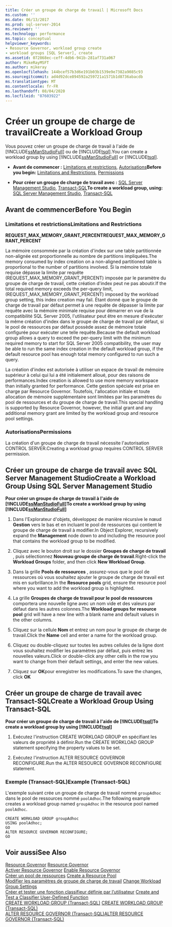 ```yaml
---
title: Créer un groupe de charge de travail | Microsoft Docs
ms.custom: ''
ms.date: 06/13/2017
ms.prod: sql-server-2014
ms.reviewer: ''
ms.technology: performance
ms.topic: conceptual
helpviewer_keywords:
- Resource Governor, workload group create
- workload groups [SQL Server], create
ms.assetid: 072868ec-ceff-4db6-941b-281af731a067
author: MikeRayMSFT
ms.author: mikeray
ms.openlocfilehash: 144bcef57b3d6e191b03b1539e9e7382a9085c93
ms.sourcegitcommit: ad4d92dce894592a259721a1571b1d8736abacdb
ms.translationtype: MT
ms.contentlocale: fr-FR
ms.lasthandoff: 08/04/2020
ms.locfileid: "87603922"
---
```

# <a name="create-a-workload-group"></a><span data-ttu-id="eea8d-102">Créer un groupe de charge de travail</span><span class="sxs-lookup"><span data-stu-id="eea8d-102">Create a Workload Group</span></span>
  <span data-ttu-id="eea8d-103">Vous pouvez créer un groupe de charge de travail à l'aide de [!INCLUDE[ssManStudioFull](../../includes/ssmanstudiofull-md.md)] ou de [!INCLUDE[tsql](../../includes/tsql-md.md)].</span><span class="sxs-lookup"><span data-stu-id="eea8d-103">You can create a workload group by using [!INCLUDE[ssManStudioFull](../../includes/ssmanstudiofull-md.md)] or [!INCLUDE[tsql](../../includes/tsql-md.md)].</span></span>  
  
-   <span data-ttu-id="eea8d-104">**Avant de commencer :**  [Limitations et restrictions](#LimitationsRestrictions), [Autorisations](#Permissions)</span><span class="sxs-lookup"><span data-stu-id="eea8d-104">**Before you begin:**  [Limitations and Restrictions](#LimitationsRestrictions), [Permissions](#Permissions)</span></span>  
  
-   <span data-ttu-id="eea8d-105">**Pour créer un groupe de charge de travail avec :**  [SQL Server Management Studio](#CreWGProp), [Transact-SQL](#CreWGTSQL)</span><span class="sxs-lookup"><span data-stu-id="eea8d-105">**To create a workload group, using:**  [SQL Server Management Studio](#CreWGProp), [Transact-SQL](#CreWGTSQL)</span></span>  
  
##  <a name="before-you-begin"></a><a name="BeforeYouBegin"></a> <span data-ttu-id="eea8d-106">Avant de commencer</span><span class="sxs-lookup"><span data-stu-id="eea8d-106">Before You Begin</span></span>  
  
###  <a name="limitations-and-restrictions"></a><a name="LimitationsRestrictions"></a> <span data-ttu-id="eea8d-107">Limitations et restrictions</span><span class="sxs-lookup"><span data-stu-id="eea8d-107">Limitations and Restrictions</span></span>  
 <span data-ttu-id="eea8d-108">**REQUEST_MAX_MEMORY_GRANT_PERCENT**</span><span class="sxs-lookup"><span data-stu-id="eea8d-108">**REQUEST_MAX_MEMORY_GRANT_PERCENT**</span></span>  
  
 <span data-ttu-id="eea8d-109">La mémoire consommée par la création d'index sur une table partitionnée non-alignée est proportionnelle au nombre de partitions impliquées.</span><span class="sxs-lookup"><span data-stu-id="eea8d-109">The memory consumed by index creation on a non-aligned partitioned table is proportional to the number of partitions involved.</span></span> <span data-ttu-id="eea8d-110">Si la mémoire totale requise dépasse la limite par requête (REQUEST_MAX_MEMORY_GRANT_PERCENT) imposée par le paramètre du groupe de charge de travail, cette création d'index peut ne pas aboutir.</span><span class="sxs-lookup"><span data-stu-id="eea8d-110">If the total required memory exceeds the per-query limit, (REQUEST_MAX_MEMORY_GRANT_PERCENT) imposed by the workload group setting, this index creation may fail.</span></span> <span data-ttu-id="eea8d-111">Étant donné que le groupe de charge de travail par défaut permet à une requête de dépasser la limite par requête avec la mémoire minimale requise pour démarrer en vue de la compatibilité SQL Server 2005, l'utilisateur peut être en mesure d'exécuter la même création d'index dans le groupe de charge de travail par défaut, si le pool de ressources par défaut possède assez de mémoire totale configurée pour exécuter une telle requête.</span><span class="sxs-lookup"><span data-stu-id="eea8d-111">Because the default workload group allows a query to exceed the per-query limit with the minimum required memory to start for SQL Server 2005 compatibility, the user may be able to run the same index creation in the default workload group, if the default resource pool has enough total memory configured to run such a query.</span></span>  
  
 <span data-ttu-id="eea8d-112">La création d'index est autorisée à utiliser un espace de travail de mémoire supérieur à celui qui lui a été initialement alloué, pour des raisons de performances.</span><span class="sxs-lookup"><span data-stu-id="eea8d-112">Index creation is allowed to use more memory workspace than initially granted for performance.</span></span> <span data-ttu-id="eea8d-113">Cette gestion spéciale est prise en charge par Resource Governor. Toutefois, l'allocation initiale et toute allocation de mémoire supplémentaire sont limitées par les paramètres du pool de ressources et du groupe de charge de travail.</span><span class="sxs-lookup"><span data-stu-id="eea8d-113">This special handling is supported by Resource Governor, however, the initial grant and any additional memory grant are limited by the workload group and resource pool settings.</span></span>  
  
###  <a name="permissions"></a><a name="Permissions"></a> <span data-ttu-id="eea8d-114">Autorisations</span><span class="sxs-lookup"><span data-stu-id="eea8d-114">Permissions</span></span>  
 <span data-ttu-id="eea8d-115">La création d'un groupe de charge de travail nécessite l'autorisation CONTROL SERVER.</span><span class="sxs-lookup"><span data-stu-id="eea8d-115">Creating a workload group requires CONTROL SERVER permission.</span></span>  
  
##  <a name="create-a-workload-group-using-sql-server-management-studio"></a><a name="CreWGProp"></a> <span data-ttu-id="eea8d-116">Créer un groupe de charge de travail avec SQL Server Management Studio</span><span class="sxs-lookup"><span data-stu-id="eea8d-116">Create a Workload Group Using SQL Server Management Studio</span></span>  
 <span data-ttu-id="eea8d-117">**Pour créer un groupe de charge de travail à l'aide de [!INCLUDE[ssManStudioFull](../../includes/ssmanstudiofull-md.md)]**</span><span class="sxs-lookup"><span data-stu-id="eea8d-117">**To create a workload group by using [!INCLUDE[ssManStudioFull](../../includes/ssmanstudiofull-md.md)]**</span></span>  
  
1.  <span data-ttu-id="eea8d-118">Dans l'Explorateur d'objets, développez de manière récursive le nœud **Gestion** vers le bas et en incluant le pool de ressources qui contient le groupe de charge de travail à modifier.</span><span class="sxs-lookup"><span data-stu-id="eea8d-118">In Object Explorer, recursively expand the **Management** node down to and including the resource pool that contains the workload group to be modified.</span></span>  
  
2.  <span data-ttu-id="eea8d-119">Cliquez avec le bouton droit sur le dossier **Groupes de charge de travail** , puis sélectionnez **Nouveau groupe de charge de travail**.</span><span class="sxs-lookup"><span data-stu-id="eea8d-119">Right-click the **Workload Groups** folder, and then click **New Workload Group**.</span></span>  
  
3.  <span data-ttu-id="eea8d-120">Dans la grille **Pools de ressources** , assurez-vous que le pool de ressources où vous souhaitez ajouter le groupe de charge de travail est mis en surbrillance.</span><span class="sxs-lookup"><span data-stu-id="eea8d-120">In the **Resource pools** grid, ensure the resource pool where you want to add the workload group is highlighted.</span></span>  
  
4.  <span data-ttu-id="eea8d-121">La grille **Groupes de charge de travail pour le pool de ressources** comportera une nouvelle ligne avec un nom vide et des valeurs par défaut dans les autres colonnes.</span><span class="sxs-lookup"><span data-stu-id="eea8d-121">The **Workload groups for resource pool** grid will have a new line with a blank name and default values in the other columns.</span></span>  
  
5.  <span data-ttu-id="eea8d-122">Cliquez sur la cellule **Nom** et entrez un nom pour le groupe de charge de travail.</span><span class="sxs-lookup"><span data-stu-id="eea8d-122">Click the **Name** cell and enter a name for the workload group.</span></span>  
  
6.  <span data-ttu-id="eea8d-123">Cliquez ou double-cliquez sur toutes les autres cellules de la ligne dont vous souhaitez modifier les paramètres par défaut, puis entrez les nouvelles valeurs.</span><span class="sxs-lookup"><span data-stu-id="eea8d-123">Click or double-click any other cells in the row you want to change from their default settings, and enter the new values.</span></span>  
  
7.  <span data-ttu-id="eea8d-124">Cliquez sur **OK**pour enregistrer les modifications.</span><span class="sxs-lookup"><span data-stu-id="eea8d-124">To save the changes, click **OK**</span></span>  
  
##  <a name="create-a-workload-group-using-transact-sql"></a><a name="CreWGTSQL"></a> <span data-ttu-id="eea8d-125">Créer un groupe de charge de travail avec Transact-SQL</span><span class="sxs-lookup"><span data-stu-id="eea8d-125">Create a Workload Group Using Transact-SQL</span></span>  
 <span data-ttu-id="eea8d-126">**Pour créer un groupe de charge de travail à l'aide de [!INCLUDE[tsql](../../includes/tsql-md.md)]**</span><span class="sxs-lookup"><span data-stu-id="eea8d-126">**To create a workload group by using [!INCLUDE[tsql](../../includes/tsql-md.md)]**</span></span>  
  
1.  <span data-ttu-id="eea8d-127">Exécutez l'instruction CREATE WORKLOAD GROUP en spécifiant les valeurs de propriété à définir.</span><span class="sxs-lookup"><span data-stu-id="eea8d-127">Run the CREATE WORKLOAD GROUP statement specifying the property values to be set.</span></span>  
  
2.  <span data-ttu-id="eea8d-128">Exécutez l'instruction ALTER RESOURCE GOVERNOR RECONFIGURE.</span><span class="sxs-lookup"><span data-stu-id="eea8d-128">Run the ALTER RESOURCE GOVERNOR RECONFIGURE statement.</span></span>  
  
### <a name="example-transact-sql"></a><span data-ttu-id="eea8d-129">Exemple (Transact-SQL)</span><span class="sxs-lookup"><span data-stu-id="eea8d-129">Example (Transact-SQL)</span></span>  
 <span data-ttu-id="eea8d-130">L'exemple suivant crée un groupe de charge de travail nommé `groupAdhoc` dans le pool de ressources nommé `poolAdhoc`.</span><span class="sxs-lookup"><span data-stu-id="eea8d-130">The following example creates a workload group named `groupAdhoc` in the resource pool named `poolAdhoc`.</span></span>  
  
```  
CREATE WORKLOAD GROUP groupAdhoc  
USING poolAdhoc;  
GO  
ALTER RESOURCE GOVERNOR RECONFIGURE;  
GO  
```  
  
## <a name="see-also"></a><span data-ttu-id="eea8d-131">Voir aussi</span><span class="sxs-lookup"><span data-stu-id="eea8d-131">See Also</span></span>  
 <span data-ttu-id="eea8d-132">[Resource Governor](resource-governor.md) </span><span class="sxs-lookup"><span data-stu-id="eea8d-132">[Resource Governor](resource-governor.md) </span></span>  
 <span data-ttu-id="eea8d-133">[Activer Resource Governor](enable-resource-governor.md) </span><span class="sxs-lookup"><span data-stu-id="eea8d-133">[Enable Resource Governor](enable-resource-governor.md) </span></span>  
 <span data-ttu-id="eea8d-134">[Créer un pool de ressources](create-a-resource-pool.md) </span><span class="sxs-lookup"><span data-stu-id="eea8d-134">[Create a Resource Pool](create-a-resource-pool.md) </span></span>  
 <span data-ttu-id="eea8d-135">[Modifier les paramètres de groupe de charge de travail](change-workload-group-settings.md) </span><span class="sxs-lookup"><span data-stu-id="eea8d-135">[Change Workload Group Settings](change-workload-group-settings.md) </span></span>  
 <span data-ttu-id="eea8d-136">[Créer et tester une fonction classifieur définie par l’utilisateur](create-and-test-a-classifier-user-defined-function.md) </span><span class="sxs-lookup"><span data-stu-id="eea8d-136">[Create and Test a Classifier User-Defined Function](create-and-test-a-classifier-user-defined-function.md) </span></span>  
 <span data-ttu-id="eea8d-137">[CREATE WORKLOAD GROUP &#40;Transact-SQL&#41;](/sql/t-sql/statements/create-workload-group-transact-sql) </span><span class="sxs-lookup"><span data-stu-id="eea8d-137">[CREATE WORKLOAD GROUP &#40;Transact-SQL&#41;](/sql/t-sql/statements/create-workload-group-transact-sql) </span></span>  
 [<span data-ttu-id="eea8d-138">ALTER RESOURCE GOVERNOR &#40;Transact-SQL&#41;</span><span class="sxs-lookup"><span data-stu-id="eea8d-138">ALTER RESOURCE GOVERNOR &#40;Transact-SQL&#41;</span></span>](/sql/t-sql/statements/alter-resource-governor-transact-sql)  
  
  
